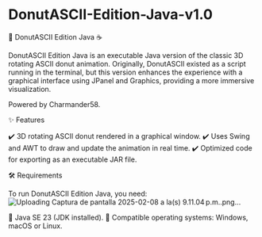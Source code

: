 # DonutASCII-Edition-Java-v1.0
🍩 DonutASCII Edition Java ☕️

DonutASCII Edition Java is an executable Java version of the classic 3D rotating ASCII donut animation. Originally, DonutASCII existed as a script running in the terminal, but this version enhances the experience with a graphical interface using JPanel and Graphics, providing a more immersive visualization.

Powered by Charmander58.

✨ Features

✔️ 3D rotating ASCII donut rendered in a graphical window.
✔️ Uses Swing and AWT to draw and update the animation in real time.
✔️ Optimized code for exporting as an executable JAR file.

🛠️ Requirements

To run DonutASCII Edition Java, you need:
![Uploading Captura de pantalla 2025-02-08 a la(s) 9.11.04 p.m..png…]()

🔹 Java SE 23 (JDK installed).
🔹 Compatible operating systems: Windows, macOS or Linux.
